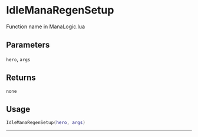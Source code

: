 # IdleManaRegenSetup
Function name in ManaLogic.lua
## Parameters
`hero`, `args`
## Returns
`none`
## Usage
```lua
IdleManaRegenSetup(hero, args)
```
---
